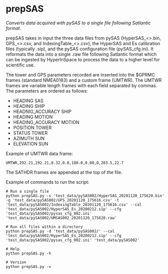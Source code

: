 prepSAS
=======

*Converts data acquired with pySAS to a single file following Satlantic format.*

prepSAS takes in input the three data files from pySAS (HyperSAS_<>.bin, GPS_<>.csv, and IndexingTable_<>.csv), the HyperSAS and Es calibration files (typically .sip), and the pySAS configuration file (pySAS_cfg.ini). It reformats the data into a single .raw file following Satlantic format which can be ingested by HyperInSpace to process the data to a higher level for scientific use.

The tower and GPS parameters recorded are inserted into the $GPRMC frames (standard NMEA0183) and a custom frame (UMTWR). The UMTWR frames are variable length frames with each field separated by commas. The parameters are ordered as follows:

+ HEADING	SAS
+ HEADING	SHIP
+ HEADNIG_ACCURACY	SHIP
+ HEADING	MOTION
+ HEADING_ACCURACY	MOTION
+ POSITION	TOWER
+ STATUS	TOWER
+ AZIMUTH	SUN
+ ELEVATION	SUN

Example of UMTWR data frame:

    UMTWR,292.21,292.21,0.32,0.0,180.0,0.00,O,203.5,22.7


The SATHDR frames are appended at the top of the file.


Example of commands to run the script:

    # Run a single file
    python prepSAS.py -s 'test_data/pySAS002/HyperSAS_20201120_175620.bin' -g 'test_data/pySAS002/GPS_20201120_175616.csv' -t 'test_data/pySAS002/IndexingTable_20201120_175616.csv' --cal 'test_data/pySAS002/HyperSAS_Es_20200212.sip' --cfg 'test_data/pySAS002/pysas_cfg_002.ini' 'test_data/pySAS002/UMSAS002_20201120_175620.raw'

    # Run all files within a directory
    python prepSAS.py -d 'test_data/pySAS002/' --cal 'test_data/pySAS002/HyperSAS_Es_20200212.sip' --cfg 'test_data/pySAS002/pysas_cfg_002.ini' 'test_data/pySAS002'

    # Help
    python prepSAS.py -h

    # Version
    python prepSAS.py -v
